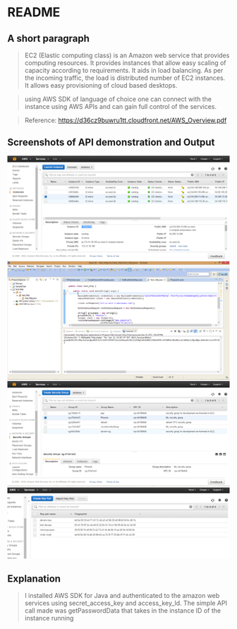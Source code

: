 README
======

A short paragraph
-----------------
> EC2 (Elastic computing class) is an Amazon web 
service that provides computing resources. It 
provides instances that allow easy scaling of 
capacity according to requirements. It aids in
load balancing. As per the incoming traffic, 
the load is distributed number of EC2 instances. 
It allows easy provisioning of cloud based desktops.

> using AWS SDK of language of choice one can connect with the instance using AWS APIs
and can gain full control of the services.

> Reference: https://d36cz9buwru1tt.cloudfront.net/AWS_Overview.pdf

Screenshots of API demonstration and Output
-------------------------------------------
![Alt text][id1]
![Alt text][id2]
![Alt text][id3]
![Alt text][id4]


[id1]: ./instanceSnapshotAWS.PNG "running instance used for API call"
[id2]: ./output_snapshot.PNG "Output showing authentication and API call"
[id3]: ./securityGroup.PNG "security group used in program"
[id4]: ./keypairs_snapshot.PNG "key pairs used in program"

Explanation
-----------
> I installed AWS SDK for Java and authenticated 
to the amazon web services using secret_access_key 
and access_key_Id. The simple API call made was getPasswordData
that takes in the instance ID of the instance running
